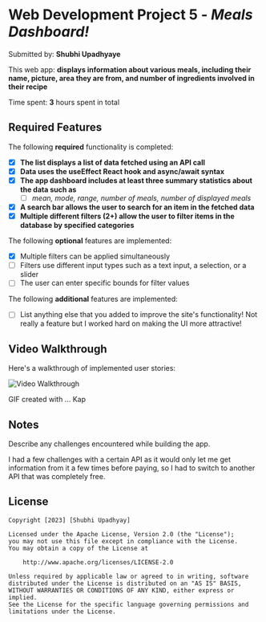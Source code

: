 # Web Development Project 5 - *Meals Dashboard!*

Submitted by: **Shubhi Upadhyaye**

This web app: **displays information about various meals, including their name, picture, area they are from, and number of ingredients involved in their recipe**

Time spent: **3** hours spent in total

## Required Features

The following **required** functionality is completed:

- [X] **The list displays a list of data fetched using an API call**
- [X] **Data uses the useEffect React hook and async/await syntax**
- [X] **The app dashboard includes at least three summary statistics about the data such as**
  - [ ] *mean, mode, range, number of meals, number of displayed meals*
- [X] **A search bar allows the user to search for an item in the fetched data**
- [X] **Multiple different filters (2+) allow the user to filter items in the database by specified categories**

The following **optional** features are implemented:

- [X] Multiple filters can be applied simultaneously
- [ ] Filters use different input types such as a text input, a selection, or a slider
- [ ] The user can enter specific bounds for filter values

The following **additional** features are implemented:

* [ ] List anything else that you added to improve the site's functionality!
Not really a feature but I worked hard on making the UI more attractive! 

## Video Walkthrough

Here's a walkthrough of implemented user stories:

<img src= 'Kapture 2023-10-20 at 22.39.52.gif' width='' alt='Video Walkthrough' />

<!-- Replace this with whatever GIF tool you used! -->
GIF created with ... Kap 
<!-- Recommended tools:
[Kap](https://getkap.co/) for macOS
[ScreenToGif](https://www.screentogif.com/) for Windows
[peek](https://github.com/phw/peek) for Linux. -->

## Notes

Describe any challenges encountered while building the app.

I had a few challenges with a certain API as it would only let me get information from it a few times before paying, so I had to switch to another API that was completely free.

## License

    Copyright [2023] [Shubhi Upadhyay]

    Licensed under the Apache License, Version 2.0 (the "License");
    you may not use this file except in compliance with the License.
    You may obtain a copy of the License at

        http://www.apache.org/licenses/LICENSE-2.0

    Unless required by applicable law or agreed to in writing, software
    distributed under the License is distributed on an "AS IS" BASIS,
    WITHOUT WARRANTIES OR CONDITIONS OF ANY KIND, either express or implied.
    See the License for the specific language governing permissions and
    limitations under the License.
